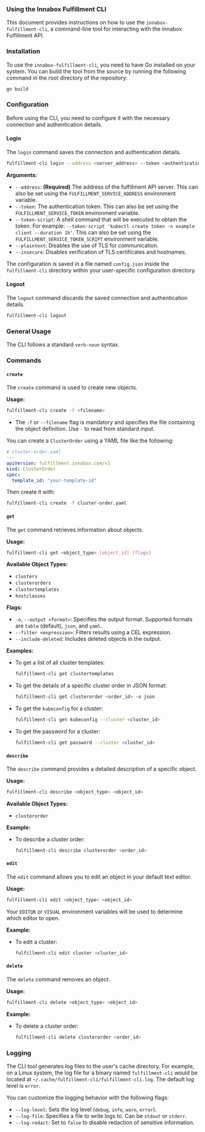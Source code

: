 ### Using the Innabox Fulfillment CLI

This document provides instructions on how to use the `innabox-fulfillment-cli`, a command-line tool for interacting with the Innabox Fulfillment API.

### Installation

To use the `innabox-fulfillment-cli`, you need to have Go installed on your system. You can build the tool from the source by running the following command in the root directory of the repository:

```sh
go build
```

### Configuration

Before using the CLI, you need to configure it with the necessary connection and authentication details.

#### Login

The `login` command saves the connection and authentication details.

```sh
fulfillment-cli login --address <server_address> --token <authentication_token>
```

**Arguments:**

  * `--address`: **(Required)** The address of the fulfillment API server. This can also be set using the `FULFILLMENT_SERVICE_ADDRESS` environment variable.
  * `--token`: The authentication token. This can also be set using the `FULFILLMENT_SERVICE_TOKEN` environment variable.
  * `--token-script`: A shell command that will be executed to obtain the token. For example: `--token-script 'kubectl create token -n example client --duration 1h'`. This can also be set using the `FULFILLMENT_SERVICE_TOKEN_SCRIPT` environment variable.
  * `--plaintext`: Disables the use of TLS for communication.
  * `--insecure`: Disables verification of TLS certificates and hostnames.

The configuration is saved in a file named `config.json` inside the `fulfillment-cli` directory within your user-specific configuration directory.

#### Logout

The `logout` command discards the saved connection and authentication details.

```sh
fulfillment-cli logout
```

### General Usage

The CLI follows a standard `verb-noun` syntax.

### Commands

#### `create`

The `create` command is used to create new objects.

**Usage:**

```sh
fulfillment-cli create -f <filename>
```

  * The `-f` or `--filename` flag is mandatory and specifies the file containing the object definition. Use `-` to read from standard input.

You can create a `ClusterOrder` using a YAML file like the following:

```yaml
# cluster-order.yaml
---
apiVersion: fulfillment.innabox.com/v1
kind: ClusterOrder
spec:
  template_id: "your-template-id"
```

Then create it with:

```sh
fulfillment-cli create -f cluster-order.yaml
```

#### `get`

The `get` command retrieves information about objects.

**Usage:**

```sh
fulfillment-cli get <object_type> [object_id] [flags]
```

**Available Object Types:**

  * `clusters`
  * `clusterorders`
  * `clustertemplates`
  * `hostclasses`

**Flags:**

  * `-o`, `--output <format>`: Specifies the output format. Supported formats are `table` (default), `json`, and `yaml`.
  * `--filter <expression>`: Filters results using a CEL expression.
  * `--include-deleted`: Includes deleted objects in the output.

**Examples:**

  * To get a list of all cluster templates:
    ```sh
    fulfillment-cli get clustertemplates
    ```
  * To get the details of a specific cluster order in JSON format:
    ```sh
    fulfillment-cli get clusterorder <order_id> -o json
    ```
  * To get the `kubeconfig` for a cluster:
    ```sh
    fulfillment-cli get kubeconfig --cluster <cluster_id>
    ```
  * To get the password for a cluster:
    ```sh
    fulfillment-cli get password --cluster <cluster_id>
    ```

#### `describe`

The `describe` command provides a detailed description of a specific object.

**Usage:**

```sh
fulfillment-cli describe <object_type> <object_id>
```

**Available Object Types:**

  * `clusterorder`

**Example:**

  * To describe a cluster order:
    ```sh
    fulfillment-cli describe clusterorder <order_id>
    ```

#### `edit`

The `edit` command allows you to edit an object in your default text editor.

**Usage:**

```sh
fulfillment-cli edit <object_type> <object_id>
```

Your `EDITOR` or `VISUAL` environment variables will be used to determine which editor to open.

**Example:**

  * To edit a cluster:
    ```sh
    fulfillment-cli edit cluster <cluster_id>
    ```

#### `delete`

The `delete` command removes an object.

**Usage:**

```sh
fulfillment-cli delete <object_type> <object_id>
```

**Example:**

  * To delete a cluster order:
    ```sh
    fulfillment-cli delete clusterorder <order_id>
    ```

### Logging

The CLI tool generates log files to the user's cache directory. For example, on a Linux system, the log file for a binary named `fulfillment-cli` would be located at `~/.cache/fulfillment-cli/fulfillment-cli.log`. The default log level is `error`.

You can customize the logging behavior with the following flags:

  * `--log-level`: Sets the log level (`debug`, `info`, `warn`, `error`).
  * `--log-file`: Specifies a file to write logs to. Can be `stdout` or `stderr`.
  * `--log-redact`: Set to `false` to disable redaction of sensitive information.
